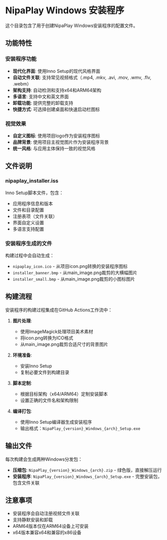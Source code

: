# NipaPlay Windows 安装程序

这个目录包含了用于创建NipaPlay Windows安装程序的配置文件。

## 功能特性

### 安装程序功能
- **现代化界面**: 使用Inno Setup的现代风格界面
- **自动文件关联**: 支持常见视频格式（.mp4, .mkv, .avi, .mov, .wmv, .flv, .webm）
- **架构支持**: 自动检测和支持x64和ARM64架构
- **多语言**: 支持中文和英文界面
- **卸载功能**: 提供完整的卸载支持
- **快捷方式**: 可选择创建桌面和快速启动栏图标

### 视觉效果
- **自定义图标**: 使用项目logo作为安装程序图标
- **品牌背景**: 使用项目主视觉图片作为安装程序背景
- **统一风格**: 与应用主体保持一致的视觉风格

## 文件说明

### nipaplay_installer.iss
Inno Setup脚本文件，包含：
- 应用程序信息和版本
- 文件和目录配置
- 注册表项（文件关联）
- 界面自定义设置
- 多语言支持配置

### 安装程序生成的文件
构建过程中会自动生成：
- `nipaplay_icon.ico` - 从项目icon.png转换的安装程序图标
- `installer_banner.bmp` - 从main_image.png裁剪的大横幅图片
- `installer_small.bmp` - 从main_image.png裁剪的小图标图片

## 构建流程

安装程序的构建过程集成在GitHub Actions工作流中：

1. **图片处理**: 
   - 使用ImageMagick处理项目美术素材
   - 将icon.png转换为ICO格式
   - 从main_image.png裁剪合适尺寸的背景图片

2. **环境准备**:
   - 安装Inno Setup
   - 复制必要文件到构建目录

3. **脚本定制**:
   - 根据目标架构（x64/ARM64）定制安装脚本
   - 设置正确的文件名和架构限制

4. **编译打包**:
   - 使用Inno Setup编译器生成安装程序
   - 输出格式：`NipaPlay_{version}_Windows_{arch}_Setup.exe`

## 输出文件

每次构建会生成两种Windows分发包：
- **压缩包**: `NipaPlay_{version}_Windows_{arch}.zip` - 绿色版，直接解压运行
- **安装程序**: `NipaPlay_{version}_Windows_{arch}_Setup.exe` - 完整安装包，包含文件关联

## 注意事项

- 安装程序会自动注册视频文件关联
- 支持静默安装和卸载
- ARM64版本仅在ARM64设备上可安装
- x64版本兼容x64和兼容的x86设备 